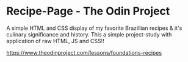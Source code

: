 # Recipe-Page - The Odin Project

A simple HTML and CSS display of my favorite Brazillian recipes & it's culinary significance and history. This a simple project-study with application of raw HTML, JS and CSS!!

https://www.theodinproject.com/lessons/foundations-recipes

